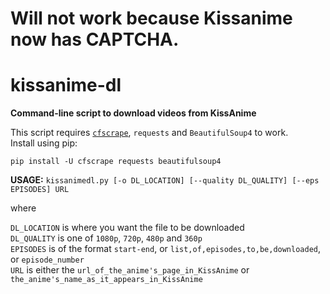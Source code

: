 # Will not work because Kissanime now has CAPTCHA.

# kissanime-dl
**Command-line script to download videos from KissAnime**
  
  
This script requires [`cfscrape`](https://github.com/Anorov/cloudflare-scrape), `requests` and `BeautifulSoup4` to work.   
Install using pip:  

`pip install -U cfscrape requests beautifulsoup4`  
  

**USAGE:**  `kissanimedl.py [-o DL_LOCATION] [--quality DL_QUALITY] [--eps EPISODES] URL`  
  
where  
  
`DL_LOCATION` is where you want the file to be downloaded  
`DL_QUALITY` is one of `1080p`, `720p`, `480p` and `360p`  
`EPISODES` is of the format `start-end`, or `list,of,episodes,to,be,downloaded`, or `episode_number`  
`URL` is either the `url_of_the_anime's_page_in_KissAnime` or `the_anime's_name_as_it_appears_in_KissAnime`
